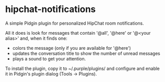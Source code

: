 hipchat-notifications
=====================

A simple Pidgin plugin for personalized HipChat room notifications.

All it does is look for messages that contain '@all', '@here' or
'@\<your alias\>' and, when it finds one:
  - colors the message (only if you are available for '@here')
  - updates the conversation title to show the number of unread messages
  - plays a sound to get your attention.

To install the plugin, copy it to ~/.purple/plugins/ and configure and enable
it in Pidgin's plugin dialog (Tools -> Plugins).
